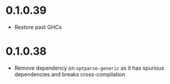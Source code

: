 # 0.1.0.39

  * Restore past GHCs

# 0.1.0.38
  
  * Remove dependency on `optparse-generic` as it has spurious dependencies and
    breaks cross-compilation
